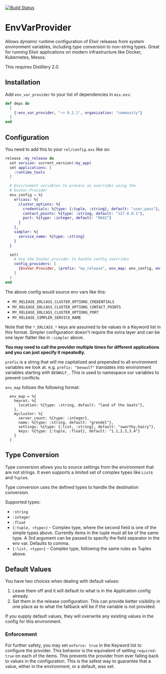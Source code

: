 [![Build Status](https://travis-ci.com/Shimmur/env_var_provider.svg?branch=master)](https://travis-ci.com/Shimmur/env_var_provider)

EnvVarProvider
==============

Allows _dynamic_ runtime configuration of Elixir releases from system
environment variables, including _type_ _conversion_ to non-string types. Great
for running Elixir applications on modern infrastructure like Docker,
Kubernetes, Mesos.

This requires Distillery 2.0.

Installation
------------

Add `env_var_provider` to your list of dependencies in `mix.exs`:

```elixir
def deps do
  [
    {:env_var_provider, "~> 0.2.1", organization: "community"}
  ]
end
```

Configuration
-------------

You need to add this to your `rel/config.exs` like so:

```elixir
release :my_release do
  set version: current_version(:my_app)
  set applications: [
    :runtime_tools
  ]

  # Environment variables to process as overrides using the
  # EnvVar.Provider
  env_config = %{
    erlcass: %{
      cluster_options: %{
        credentials: %{type: {:tuple, :string}, default: "user,pass"},
        contact_points: %{type: :string, default: "127.0.0.1"},
        port: %{type: :integer, default: "9042"}
      }
    },
    simpler: %{
      service_name: %{type: :string}
    }
  }

  set(
    # Use the EnvVar provider to handle config overrides
    config_providers: [
      {EnvVar.Provider, [prefix: "my_release", env_map: env_config, enforce: false]}
    ]
  )
end
```

The above config would source env vars like this:
 * `MY_RELEASE_ERLCASS_CLUSTER_OPTIONS_CREDENTIALS`
 * `MY_RELEASE_ERLCASS_CLUSTER_OPTIONS_CONTACT_POINTS`
 * `MY_RELEASE_ERLCASS_CLUSTER_OPTIONS_PORT`
 * `MY_RELEASE_SIMPLER_SERVICE_NAME`

Note that the `*_ERLCASS_*` keys are assumed to be values in a Keyword list
in this format. Simpler configuration doesn't require the extra layer and
can be one layer flatter like in `:simpler` above.

**You may need to call the provider multiple times for different applications
and you can just specify it repeatedly.**

`prefix` is a string that will me capitalized and prepended to all
environment variables we look at. e.g. `prefix: "beowulf"` translates
into environment variables starting with `BEOWULF_`. This is used
to namespace our variables to prevent conflicts.

`env_map` follows the following format:
```
  env_map = %{
    heorot: %{
      location: %{type: :string, default: "land of the Geats"},
    },
    mycluster: %{
      server_count: %{type: :integer},
      name: %{type: :string, default: "grendel"},
      settings: %{type: {:list, :string}, default: "swarthy,hairy"},
      keys: %{type: {:tuple, :float}, default: "1.1,2.3,3.4"}
    }
  }
```

Type Conversion
---------------

Type conversion allows you to source settings from the environment that
are not strings. It even supports a limited set of complex types like
`List`s and `Tuple`s.

Type conversion uses the defined types to handle the destination
conversion.

Supported types:
 * `:string`
 * `:integer`
 * `:float`
 * `{:tuple, <type>}` - Complex type, where the second field is
   one of the simple types above. Currently items in the tuple
   must all be of the same type. A 3rd argument can be passed
   to specify the field separator in the env var. Defaults to
   comma.
 * `{:list, <type>}` - Complex type, following the same rules as
   Tuples above.

Default Values
--------------
You have two choices when dealing with default values:

 1. Leave them off and it will default to what is in the Application
    config already.
 2. Set them in the release configuration. This can provide better
    visibility in one place as to what the fallback will be if the
	variable is not provided.

If you supply default values, they will overwrite any existing values in the
config for this environment.

### Enforcement

For further safety, you may set `enforce: true` in the Keyword list to
configure the provider. This behavior is the equivalent of setting `required:
true` on each of the items. This prevents the provider from ever falling back
to values in the configuration. This is the safest way to guarantee that a
value, either in the environment, or a default, was set.
